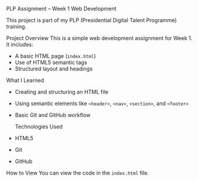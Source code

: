  PLP Assignment – Week 1 Web Development

This project is part of my PLP (Presidential Digital Talent Programme) training.

 Project Overview
This is a simple web development assignment for Week 1. It includes:

- A basic HTML page (`index.html`)
- Use of HTML5 semantic tags
- Structured layout and headings

 What I Learned
- Creating and structuring an HTML file
- Using semantic elements like `<header>`, `<nav>`, `<section>`, and `<footer>`
- Basic Git and GitHub workflow

  Technologies Used
- HTML5
- Git
- GitHub

 How to View
You can view the code in the `index.html` file.


